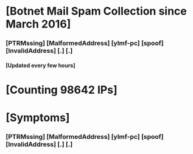 # [Botnet Mail Spam Collection since March 2016]
### [PTRMssing] [MalformedAddress] [ylmf-pc] [spoof] [InvalidAddress] [.] [.]
#### [Updated every few hours]

# [Counting 98642 IPs]

# [Symptoms] 
###   [PTRMssing] [MalformedAddress] [ylmf-pc] [spoof] [InvalidAddress] [.] [.]

